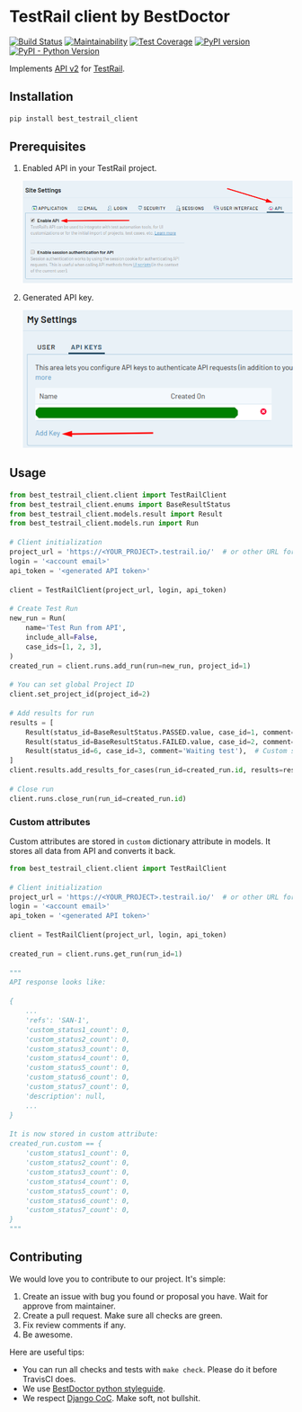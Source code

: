 # TestRail client by BestDoctor

[![Build Status](https://travis-ci.org/best-doctor/best_testrail_client.svg?branch=master)](https://travis-ci.org/best-doctor/best_testrail_client)
[![Maintainability](https://api.codeclimate.com/v1/badges/62075568c990aa8677c4/maintainability)](https://codeclimate.com/github/best-doctor/best_testrail_client/maintainability)
[![Test Coverage](https://api.codeclimate.com/v1/badges/62075568c990aa8677c4/test_coverage)](https://codeclimate.com/github/best-doctor/best_testrail_client/test_coverage)
[![PyPI version](https://badge.fury.io/py/best_testrail_client.svg)](https://badge.fury.io/py/best_testrail_client)
[![PyPI - Python Version](https://img.shields.io/pypi/pyversions/best_testrail_client)](https://pypi.org/project/best_testrail_client/)

Implements [API v2](http://docs.gurock.com/testrail-api2/start) for [TestRail](https://www.gurock.com/testrail/).

## Installation

```bash
pip install best_testrail_client
```

## Prerequisites

1. Enabled API in your TestRail project.

    ![Enable TestRail API](https://raw.githubusercontent.com/best-doctor/best_testrail_client/master/docs_img/enable_API.png)
1. Generated API key.

    ![Generate API key](https://raw.githubusercontent.com/best-doctor/best_testrail_client/master/docs_img/API_key.png)

## Usage

```python
from best_testrail_client.client import TestRailClient
from best_testrail_client.enums import BaseResultStatus
from best_testrail_client.models.result import Result
from best_testrail_client.models.run import Run

# Client initialization
project_url = 'https://<YOUR_PROJECT>.testrail.io/'  # or other URL for self-hosted
login = '<account email>'
api_token = '<generated API token>'

client = TestRailClient(project_url, login, api_token)

# Create Test Run
new_run = Run(
    name='Test Run from API',
    include_all=False,
    case_ids=[1, 2, 3],
)
created_run = client.runs.add_run(run=new_run, project_id=1)

# You can set global Project ID
client.set_project_id(project_id=2)

# Add results for run
results = [
    Result(status_id=BaseResultStatus.PASSED.value, case_id=1, comment='Passed test'),
    Result(status_id=BaseResultStatus.FAILED.value, case_id=2, comment='Failed test'),
    Result(status_id=6, case_id=3, comment='Waiting test'),  # Custom status
]
client.results.add_results_for_cases(run_id=created_run.id, results=results)

# Close run
client.runs.close_run(run_id=created_run.id)
```

### Custom attributes

Custom attributes are stored in `custom` dictionary attribute in models.
It stores all data from API and converts it back.

```python
from best_testrail_client.client import TestRailClient

# Client initialization
project_url = 'https://<YOUR_PROJECT>.testrail.io/'  # or other URL for self-hosted
login = '<account email>'
api_token = '<generated API token>'

client = TestRailClient(project_url, login, api_token)

created_run = client.runs.get_run(run_id=1)

"""
API response looks like:

{
    ...
    'refs': 'SAN-1',
    'custom_status1_count': 0,
    'custom_status2_count': 0,
    'custom_status3_count': 0,
    'custom_status4_count': 0,
    'custom_status5_count': 0,
    'custom_status6_count': 0,
    'custom_status7_count': 0,
    'description': null,
    ...
}

It is now stored in custom attribute:
created_run.custom == {
    'custom_status1_count': 0,
    'custom_status2_count': 0,
    'custom_status3_count': 0,
    'custom_status4_count': 0,
    'custom_status5_count': 0,
    'custom_status6_count': 0,
    'custom_status7_count': 0,
}
"""
```

## Contributing

We would love you to contribute to our project. It's simple:

1. Create an issue with bug you found or proposal you have.
   Wait for approve from maintainer.
1. Create a pull request. Make sure all checks are green.
1. Fix review comments if any.
1. Be awesome.

Here are useful tips:

- You can run all checks and tests with `make check`.
  Please do it before TravisCI does.
- We use [BestDoctor python styleguide](https://github.com/best-doctor/guides/blob/master/guides/en/python_styleguide.md).
- We respect [Django CoC](https://www.djangoproject.com/conduct/).
  Make soft, not bullshit.
